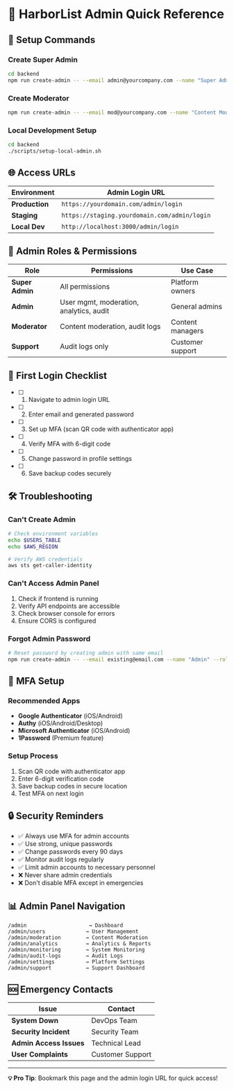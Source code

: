 # 🚀 HarborList Admin Quick Reference

## 🔧 Setup Commands

### Create Super Admin
```bash
cd backend
npm run create-admin -- --email admin@yourcompany.com --name "Super Admin" --role super_admin
```

### Create Moderator
```bash
npm run create-admin -- --email mod@yourcompany.com --name "Content Moderator" --role moderator
```

### Local Development Setup
```bash
cd backend
./scripts/setup-local-admin.sh
```

## 🌐 Access URLs

| Environment | Admin Login URL |
|-------------|----------------|
| **Production** | `https://yourdomain.com/admin/login` |
| **Staging** | `https://staging.yourdomain.com/admin/login` |
| **Local Dev** | `http://localhost:3000/admin/login` |

## 👥 Admin Roles & Permissions

| Role | Permissions | Use Case |
|------|-------------|----------|
| **Super Admin** | All permissions | Platform owners |
| **Admin** | User mgmt, moderation, analytics, audit | General admins |
| **Moderator** | Content moderation, audit logs | Content managers |
| **Support** | Audit logs only | Customer support |

## 🔐 First Login Checklist

- [ ] 1. Navigate to admin login URL
- [ ] 2. Enter email and generated password
- [ ] 3. Set up MFA (scan QR code with authenticator app)
- [ ] 4. Verify MFA with 6-digit code
- [ ] 5. Change password in profile settings
- [ ] 6. Save backup codes securely

## 🛠️ Troubleshooting

### Can't Create Admin
```bash
# Check environment variables
echo $USERS_TABLE
echo $AWS_REGION

# Verify AWS credentials
aws sts get-caller-identity
```

### Can't Access Admin Panel
1. Check if frontend is running
2. Verify API endpoints are accessible
3. Check browser console for errors
4. Ensure CORS is configured

### Forgot Admin Password
```bash
# Reset password by creating admin with same email
npm run create-admin -- --email existing@email.com --name "Admin" --role super_admin --password "NewPassword123!"
```

## 📱 MFA Setup

### Recommended Apps
- **Google Authenticator** (iOS/Android)
- **Authy** (iOS/Android/Desktop)
- **Microsoft Authenticator** (iOS/Android)
- **1Password** (Premium feature)

### Setup Process
1. Scan QR code with authenticator app
2. Enter 6-digit verification code
3. Save backup codes in secure location
4. Test MFA on next login

## 🔒 Security Reminders

- ✅ Always use MFA for admin accounts
- ✅ Use strong, unique passwords
- ✅ Change passwords every 90 days
- ✅ Monitor audit logs regularly
- ✅ Limit admin accounts to necessary personnel
- ❌ Never share admin credentials
- ❌ Don't disable MFA except in emergencies

## 📊 Admin Panel Navigation

```
/admin                    → Dashboard
/admin/users             → User Management
/admin/moderation        → Content Moderation
/admin/analytics         → Analytics & Reports
/admin/monitoring        → System Monitoring
/admin/audit-logs        → Audit Logs
/admin/settings          → Platform Settings
/admin/support           → Support Dashboard
```

## 🆘 Emergency Contacts

| Issue | Contact |
|-------|---------|
| **System Down** | DevOps Team |
| **Security Incident** | Security Team |
| **Admin Access Issues** | Technical Lead |
| **User Complaints** | Customer Support |

---

**💡 Pro Tip**: Bookmark this page and the admin login URL for quick access!